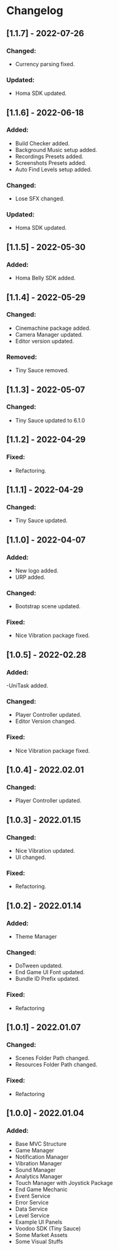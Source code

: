 # Changelog

## [1.1.7] - 2022-07-26

### Changed:

- Currency parsing fixed.

### Updated:

- Homa SDK updated.

## [1.1.6] - 2022-06-18

### Added:

- Build Checker added.
- Background Music setup added.
- Recordings Presets added.
- Screenshots Presets added.
- Auto Find Levels setup added.

### Changed:

- Lose SFX changed.

### Updated:

- Homa SDK updated.

## [1.1.5] - 2022-05-30

### Added:

- Homa Belly SDK added.

## [1.1.4] - 2022-05-29

### Changed:

- Cinemachine package added.
- Camera Manager updated.
- Editor version updated.

### Removed:

- Tiny Sauce removed.

## [1.1.3] - 2022-05-07

### Changed:

- Tiny Sauce updated to 6.1.0

## [1.1.2] - 2022-04-29

### Fixed:

- Refactoring.

## [1.1.1] - 2022-04-29

### Changed:

- Tiny Sauce updated.

## [1.1.0] - 2022-04-07

### Added:

- New logo added.
- URP added.

### Changed:

- Bootstrap scene updated.

### Fixed:

- Nice Vibration package fixed.

## [1.0.5] - 2022-02.28

### Added:

-UniTask added.

### Changed:

- Player Controller updated.
- Editor Version changed.

### Fixed:

- Nice Vibration package fixed.

## [1.0.4] - 2022.02.01

### Changed:

- Player Controller updated.

## [1.0.3] - 2022.01.15

### Changed:

- Nice Vibration updated.
- UI changed.

### Fixed:

- Refactoring.

## [1.0.2] - 2022.01.14

### Added:

- Theme Manager

### Changed:

- DoTween updated.
- End Game UI Font updated.
- Bundle ID Prefix updated.

### Fixed:

- Refactoring

## [1.0.1] - 2022.01.07

### Changed:

- Scenes Folder Path changed.
- Resources Folder Path changed.

### Fixed:

- Refactoring

## [1.0.0] - 2022.01.04

### Added:

- Base MVC Structure
- Game Manager
- Notification Manager
- Vibration Manager
- Sound Manager
- Analytics Manager
- Touch Manager with Joystick Package
- End Game Mechanic
- Event Service
- Error Service
- Data Service
- Level Service
- Example UI Panels
- Voodoo SDK (Tiny Sauce)
- Some Market Assets
- Some Visual Stuffs